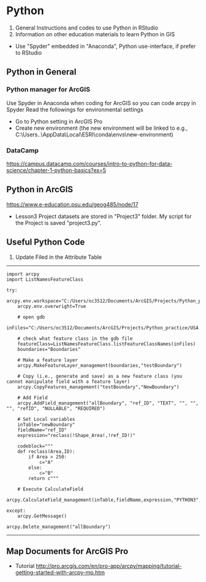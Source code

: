 # Python
1. General Instructions and codes to use Python in RStudio
2. Information on other education materials to learn Python in GIS

* Use "Spyder" embedded in "Anaconda", Python use-interface, if prefer to RStudio

## Python in General
### Python manager for ArcGIS
Use Spyder in Anaconda when coding for ArcGIS so you can code arcpy in Spyder
Read the followings for environmental settings
* Go to Python setting in ArcGIS Pro
* Create new environment (the new environment will be linked to e.g., C:\Users..\AppData\Local\ESRI\conda\envs\new-environment)

### DataCamp
https://campus.datacamp.com/courses/intro-to-python-for-data-science/chapter-1-python-basics?ex=5

## Python in ArcGIS
https://www.e-education.psu.edu/geog485/node/17
* Lesson3 Project datasets are stored in "Project3" folder. My script for the Project is saved "project3.py".

## Useful Python Code
1. Update Filed in the Attribute Table 
---------------------------------------------------------
  
    import arcpy
    import ListNamesFeatureClass

    try:
        arcpy.env.workspace="C:/Users/oc3512/Documents/ArcGIS/Projects/Python_practice/output"
        arcpy.env.overwright=True
    
        # open gdb
        inFiles="C:/Users/oc3512/Documents/ArcGIS/Projects/Python_practice/USA.gdb"

        # check what feature class in the gdb file
        featureClass=ListNamesFeatureClass.listFeatureClassNames(inFiles)
        boundaries="Boundaries"

        # Make a feature layer
        arcpy.MakeFeatureLayer_management(boundaries,"testBoundary")

        # Copy (i.e., generate and save) as a new feature class (you cannot manipulate field with a feature layer)
        arcpy.CopyFeatures_management("testBoundary","NewBoundary")

        # Add Field
        arcpy.AddField_management("allBoundary", "ref_ID", "TEXT", "", "", "", "refID", "NULLABLE", "REQUIRED")

        # Set Local variables
        inTable="newBoundary"
        fieldName="ref_ID"
        expression="reclass(!Shape_Area!,!ref_ID!)"

        codeblock="""
        def reclass(Area,ID):
            if Area > 250:
                c="A"
            else:
                c="B"
            return c"""

        # Execute CalculateField
        arcpy.CalculateField_management(inTable,fieldName,expression,"PYTHON3",codeblock)

    except:
        arcpy.GetMessage()

    arcpy.Delete_management("allBoundary")
---------------------------------------------------------

## Map Documents for ArcGIS Pro
* Tutorial
http://pro.arcgis.com/en/pro-app/arcpy/mapping/tutorial-getting-started-with-arcpy-mp.htm
